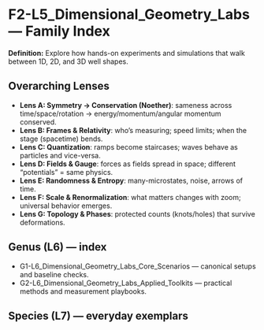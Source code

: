# F2-L5_Dimensional_Geometry_Labs — Family Index
**Definition:** Explore how hands-on experiments and simulations that walk between 1D, 2D, and 3D well shapes.

## Overarching Lenses

- **Lens A: Symmetry -> Conservation (Noether)**: sameness across time/space/rotation → energy/momentum/angular momentum conserved.
- **Lens B: Frames & Relativity**: who’s measuring; speed limits; when the stage (spacetime) bends.
- **Lens C: Quantization**: ramps become staircases; waves behave as particles and vice-versa.
- **Lens D: Fields & Gauge**: forces as fields spread in space; different “potentials” = same physics.
- **Lens E: Randomness & Entropy**: many-microstates, noise, arrows of time.
- **Lens F: Scale & Renormalization**: what matters changes with zoom; universal behavior emerges.
- **Lens G: Topology & Phases**: protected counts (knots/holes) that survive deformations.

## Genus (L6) — index
- G1-L6_Dimensional_Geometry_Labs_Core_Scenarios — canonical setups and baseline checks.
- G2-L6_Dimensional_Geometry_Labs_Applied_Toolkits — practical methods and measurement playbooks.

## Species (L7) — everyday exemplars
